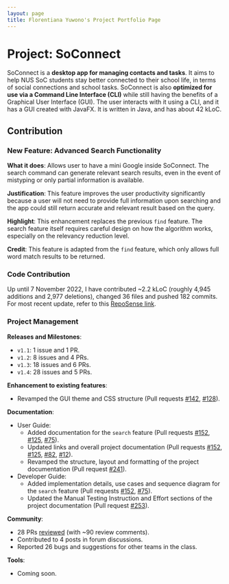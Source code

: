 ```yaml
---
layout: page
title: Florentiana Yuwono's Project Portfolio Page
---
```


# Project: SoConnect

SoConnect is a **desktop app for managing contacts and tasks**. It aims to help NUS SoC students stay better connected to their school life, in terms of social connections and school tasks. SoConnect is also **optimized for use via a Command Line Interface (CLI)** while still having the benefits of a Graphical User Interface (GUI). The user interacts with it using a CLI, and it has a GUI created with JavaFX. It is written in Java, and has about 42 kLoC.

## Contribution

### New Feature: Advanced Search Functionality

**What it does**: Allows user to have a mini Google inside SoConnect. The search command can generate relevant search results, even in the event of mistyping or only partial information is available.

**Justification**: This feature improves the user productivity significantly because a user will not need to provide full information upon searching and the app could still return accurate and relevant result based on the query.

**Highlight**: This enhancement replaces the previous `find` feature. The search feature itself requires careful design on how the algorithm works, especially on the relevancy reduction level.

**Credit**: This feature is adapted from the `find` feature, which only allows full word match results to be returned.

### Code Contribution

Up until 7 November 2022, I have contributed ~2.2 kLoC (roughly 4,945 additions and 2,977 deletions), changed 36 files and pushed 182 commits. For most recent update, refer to this [RepoSense link](https://nus-cs2103-ay2223s1.github.io/tp-dashboard/?search=florentianayuwono&breakdown=true).

### Project Management

**Releases and Milestones**:
* `v1.1`: 1 issue and 1 PR.
* `v1.2`: 8 issues and 4 PRs.
* `v1.3`: 18 issues and 6 PRs.
* `v1.4`: 28 issues and 5 PRs.

**Enhancement to existing features**:
* Revamped the GUI theme and CSS structure (Pull requests [\#142](), [\#128]()).

**Documentation**:
* User Guide:
  * Added documentation for the `search` feature (Pull requests [\#152](), [\#125](), [\#75]()).
  * Updated links and overall project documentation (Pull requests [\#152](), [\#125](), [\#82](), [\#12]()).
  * Revamped the structure, layout and formatting of the project documentation (Pull request [\#241]()).
* Developer Guide:
  * Added implementation details, use cases and sequence diagram for the `search` feature (Pull requests [\#152](), [\#75]()).
  * Updated the Manual Testing Instruction and Effort sections of the project documentation (Pull request [\#253]()).

**Community**:
* 28 PRs [reviewed](https://github.com/AY2223S1-CS2103T-W15-1/tp/pulls?q=is%3Apr+reviewed-by%3A%40me+) (with ~90 review comments).
* Contributed to 4 posts in forum discussions.
* Reported 26 bugs and suggestions for other teams in the class.

**Tools**:
* Coming soon.
